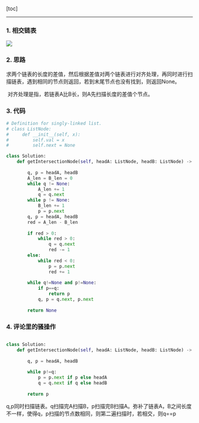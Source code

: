 [toc]

---

### 1. 相交链表

![](https://i.loli.net/2019/11/28/h4mxqdVEDiHcN3J.jpg)

### 2. 思路

​	求两个链表的长度的差值，然后根据差值对两个链表进行对齐处理，再同时进行扫描链表，遇到相同的节点则返回，若到末尾节点也没有找到，则返回None。

​	对齐处理是指，若链表A比B长，则A先扫描长度的差值个节点。

### 3. 代码

```python
# Definition for singly-linked list.
# class ListNode:
#     def __init__(self, x):
#         self.val = x
#         self.next = None

class Solution:
    def getIntersectionNode(self, headA: ListNode, headB: ListNode) -> ListNode:
        
        q, p = headA, headB
        A_len = B_len = 0
        while q != None:
            A_len += 1
            q = q.next
        while p != None:
            B_len += 1
            p = p.next
        q, p = headA, headB
        red = A_len - B_len
        
        if red > 0:
            while red > 0:
                q = q.next
                red -= 1
        else:
            while red < 0:
                p = p.next
                red += 1
        
        while q!=None and p!=None:
            if p==q:
                return p
            q, p = q.next, p.next
            
        return None
```

### 4. 评论里的骚操作

```python

class Solution:
    def getIntersectionNode(self, headA: ListNode, headB: ListNode) -> ListNode:
        
        q, p = headA, headB
        
        while p!=q:
            p = p.next if p else headA
            q = q.next if q else headB
        
        return p
```

q,p同时扫描链表。q扫描完A扫描B，p扫描完B扫描A。弥补了链表A，B之间长度不一样，使得q，p扫描的节点数相同，则第二遍扫描时，若相交，则q==p